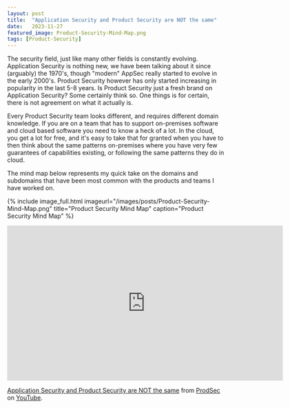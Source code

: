 ```yaml
---
layout: post
title:  "Application Security and Product Security are NOT the same"
date:   2023-11-27
featured_image: Product-Security-Mind-Map.png
tags: [Product-Security]
---
```


The security field, just like many other fields is constantly evolving. Application Security is nothing new, we have been talking about it since (arguably) the 1970's, though "modern" AppSec really started to evolve in the early 2000's. Product Security however has only started increasing in popularity in the last 5-8 years. Is Product Security just a fresh brand on Application Security? Some certainly think so. One things is for certain, there is not agreement on what it actually is. 

<!--more-->
Every Product Security team looks different, and requires different domain knowledge. If you are on a team that has to support on-premises software and cloud based software you need to know a heck of a lot. In the cloud, you get a lot for free, and it's easy to take that for granted when you have to then think about the same patterns on-premises where you have very few guarantees of capabilities existing, or following the same patterns they do in cloud.

The mind map below represents my quick take on the domains and subdomains that have been most common with the products and teams I have worked on.

{% include image_full.html imageurl="/images/posts/Product-Security-Mind-Map.png" title="Product Security Mind Map" caption="Product Security Mind Map" %}

<iframe src="https://www.youtube.com/embed/T3HzTOCv8HA?si=TcqPCbu_69LzM-D8" width="640" height="360" frameborder="0" webkitallowfullscreen mozallowfullscreen allowfullscreen></iframe>
<p><a href="https://youtu.be/T3HzTOCv8HA">Application Security and Product Security are NOT the same</a> from <a href="https://www.youtube.com/@ProductSecurity">ProdSec</a> on <a href="https://youtube.com">YouTube</a>.</p>
